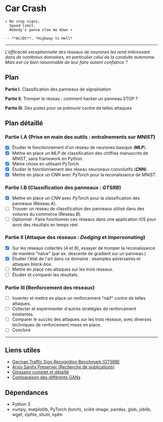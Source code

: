 # Car Crash

    « No stop signs,
      Speed limit,
      Nobody's gonna slow me down »
    
    -- **AC/DC**, *Highway to Hell*

---

*L’efficacité exceptionnelle des réseaux de neurones les rend intéressant dans de nombreux domaines, en particulier celui de la conduite autonome. Mais est-ce  bien raisonnable de leur faire autant confiance ?*


## Plan

**Partie I.** Classification des panneaux de signalisation

**Partie II.** Tromper le réseau : comment hacker un panneau STOP ?

**Partie III.** Des pistes pour se prémunir contre de telles attaques


## Plan détaillé

### Partie I.A (Prise en main des outils : entraînements sur *MNIST*)

- [x] Étudier le fonctionnement d'un réseau de neurones basique (***MLP***).
- [x] Mettre en place un *MLP* de classification des chiffres manuscrits de *MNIST*, sans framework en Python.
- [x] Même chose en utilisant *PyTorch*.
- [x] Étudier le fonctionnement des réseau neuronaux convolutifs (***CNN***).
- [x] Mettre en place un CNN avec *PyTorch* pour la reconaîssance de *MNIST*.

### Partie I.B (Classification des panneaux : *GTSRB*)

- [x] Mettre en place un *CNN* avec *PyTorch* pour la classification des panneaux (Réseau *A*).
- [ ] Trouver un réseau de classification des panneaux utilisé dans des voitures du commerce (Réseau *B*).
- [ ] Optionnel : Faire fonctionner ces réseaux dans une application iOS pour avoir des résultats en temps réel.

### Partie II (Attaque des réseaux : *Dodging* et *Impersonating*)
- [x] Sur les réseaux collectés (*A* et *B*), essayer de tromper la reconaîssance de manière "naïve" (par ex. descente de gradient sur un panneau.)
- [x] Étudier l'état de l'art dans ce domaine : examples adversaires et attaques *black-box*.
- [ ] Mettre en place ces attaques sur les trois réseaux.
- [ ] Étudier et comparer les résultats.

### Partie III (Renforcement des réseaux)
- [ ] Inventer et mettre en place un renforcement "naïf" contre de telles attaques.
- [ ] Collecter et expérimenter d'autres stratégies de renforcement existantes.
- [ ] Comparer le succès des attaques sur les trois réseaux, avec diverses techniques de renforcement mises en place. 
- [ ] Conclure

---


## Liens utiles

- [German Traffic Sign Recognition Benchmark (GTSRB)](http://benchmark.ini.rub.de/?section=gtsrb)
- [Arxiv Sanity Preserver (Recherche de publications)](http://www.arxiv-sanity.com)
- [Glossaire complet et détaillé](http://www.wildml.com/deep-learning-glossary/)
- [Comparaison des différents GANs](https://github.com/znxlwm/pytorch-generative-model-collections)

## Dépendances

- Python 3
- numpy, matplotlib, PyTorch (torch), scikit-image, pandas, glob, joblib, wget, zipfile, shutil, tqdm
